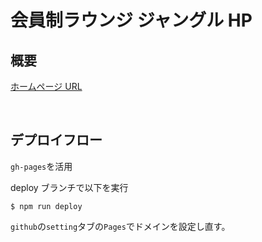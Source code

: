 # 会員制ラウンジ ジャングル HP

## 概要

[ホームページ URL](https://www.loungejungle.com/)

<br/>

## デプロイフロー

`gh-pages`を活用

deploy ブランチで以下を実行

```
$ npm run deploy
```

`github`の`setting`タブの`Pages`でドメインを設定し直す。
